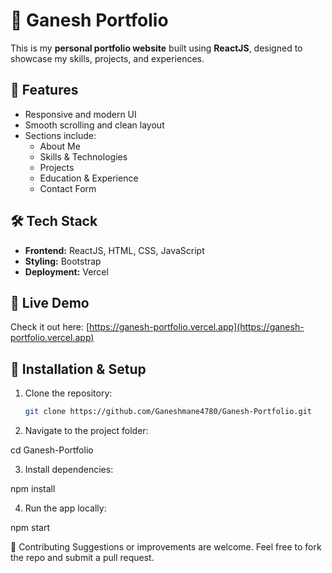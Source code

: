 # 💼 Ganesh Portfolio

This is my **personal portfolio website** built using **ReactJS**, designed to showcase my skills, projects, and experiences.

## 🚀 Features

- Responsive and modern UI
- Smooth scrolling and clean layout
- Sections include:
  - About Me
  - Skills & Technologies
  - Projects
  - Education & Experience
  - Contact Form

## 🛠️ Tech Stack

- **Frontend:** ReactJS, HTML, CSS, JavaScript
- **Styling:** Bootstrap
- **Deployment:** Vercel

## 📸 Live Demo

Check it out here: [https://ganesh-portfolio.vercel.app](https://ganesh-portfolio.vercel.app)

## 📂 Installation & Setup

1. Clone the repository:
   ```bash
   git clone https://github.com/Ganeshmane4780/Ganesh-Portfolio.git

2. Navigate to the project folder:

cd Ganesh-Portfolio

3. Install dependencies:
   
 npm install

4. Run the app locally:

npm start

🤝 Contributing
Suggestions or improvements are welcome. Feel free to fork the repo and submit a pull request.

